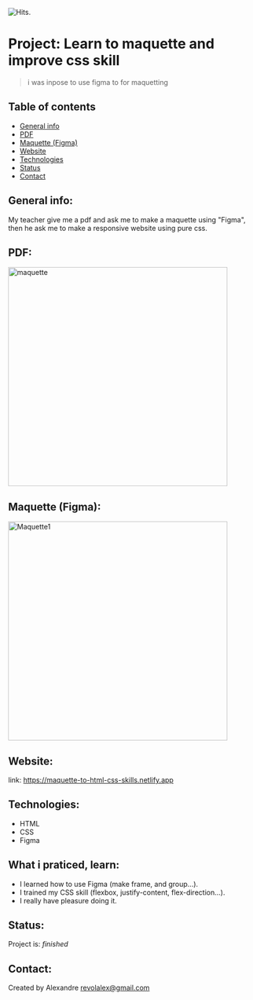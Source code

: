 <img src="https://hitcounter.pythonanywhere.com/count/tag.svg?url=https%3A%2F%2Fgithub.com%2Frevolalex%2FVue.js-Maquette-To-Html" alt="Hits">.

# Project: Learn to maquette and improve css skill
> i was inpose to use figma to for maquetting


## Table of contents
* [General info](#general-info)
* [PDF](#PDF)
* [Maquette (Figma)](#Maquette)
* [Website](#Website)
* [Technologies](#Technologies)
* [Status](#Status)
* [Contact](#Contact)

## General info:
My teacher give me a pdf and ask me to make a maquette using "Figma", then he ask me to make a responsive website using pure css.


## PDF:
<img width="446" alt="maquette" src="https://user-images.githubusercontent.com/56839789/85950669-6fae9c00-b95e-11ea-95ee-63c6809a45be.jpg">


## Maquette (Figma):
<img width="446" alt="Maquette1" src="https://user-images.githubusercontent.com/56839789/85950859-991bf780-b95f-11ea-8182-3be896a52f24.png">


## Website:
link: https://maquette-to-html-css-skills.netlify.app


## Technologies:
* HTML
* CSS
* Figma

## What i praticed, learn:

- I learned how to use Figma (make frame, and group...).
- I trained my CSS skill (flexbox, justify-content, flex-direction...).
- I really have pleasure doing it.
 
 
## Status:
Project is:  _finished_



## Contact:
Created by Alexandre 
revolalex@gmail.com


